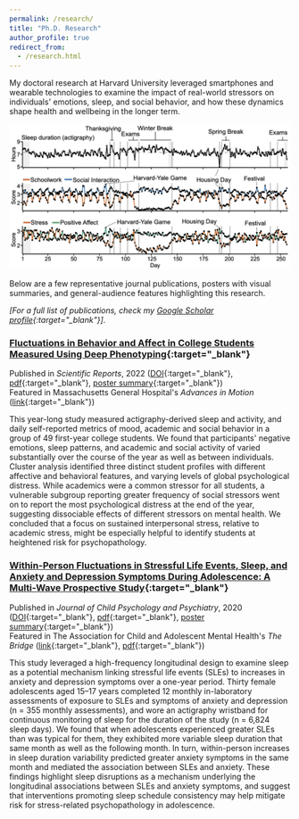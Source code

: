 ```yaml
---
permalink: /research/
title: "Ph.D. Research"
author_profile: true
redirect_from: 
  - /research.html
---
```


My doctoral research at Harvard University leveraged smartphones and wearable technologies to examine the impact of real-world stressors on individuals' emotions, sleep, and social behavior, and how these dynamics shape health and wellbeing in the longer term.

![Deep Phenotyping](./../images/deep_phenotyping.png)

Below are a few representative journal publications, posters with visual summaries, and general-audience features highlighting this research.

*[For a full list of publications, check my [Google Scholar profile](https://scholar.google.com/citations?user=XdY5EBgAAAAJ&hl=en){:target="_blank"}]*.    


### [Fluctuations in Behavior and Affect in College Students Measured Using Deep Phenotyping](https://doi.org/10.1038/s41598-022-05331-7){:target="_blank"}
Published in *Scientific Reports*, 2022 ([DOI](https://doi.org/10.1038/s41598-022-05331-7){:target="_blank"}, [pdf](https://conyvidal.github.io/files/VidalBustamante_etal_2022_ScientificReports.pdf){:target="_blank"}, [poster summary](https://conyvidal.github.io/files/VidalBustamante_YIL_poster_2021.pdf){:target="_blank"})    
Featured in Massachusetts General Hospital's *Advances in Motion* ([link](https://advances.massgeneral.org/neuro/journal.aspx?id=2236){:target="_blank"})

This year-long study measured actigraphy-derived sleep and activity, and daily self-reported metrics of mood, academic and social behavior in a group of 49 first-year college students. We found that participants' negative emotions, sleep patterns, and academic and social activity of varied substantially over the course of the year as well as between individuals. Cluster analysis identified three distinct student profiles with different affective and behavioral features, and varying levels of global psychological distress. While academics were a common stressor for all students, a vulnerable subgroup reporting greater frequency of social stressors went on to report the most psychological distress at the end of the year, suggesting dissociable effects of different stressors on mental health. We concluded that a focus on sustained interpersonal stress, relative to academic stress, might be especially helpful to identify students at heightened risk for psychopathology.


### [Within-Person Fluctuations in Stressful Life Events, Sleep, and Anxiety and Depression Symptoms During Adolescence: A Multi-Wave Prospective Study](https://doi.org/10.1111/jcpp.13234){:target="_blank"}
Published in *Journal of Child Psychology and Psychiatry*, 2020 ([DOI](https://doi.org/10.1111/jcpp.13234){:target="_blank"}, [pdf](https://conyvidal.github.io/files/VidalBustamante_etal_2020_JCPP.pdf){:target="_blank"}, [poster summary](https://conyvidal.github.io/files/VidalBustamante_SEA_poster_2019.pdf){:target="_blank"})        
Featured in The Association for Child and Adolescent Mental Health's *The Bridge* ([link](https://doi.org/10.13056/acamh.12327){:target="_blank"}, [pdf](https://conyvidal.github.io/files/JCPP_feature_TheBridge_2020.pdf){:target="_blank"})

This study leveraged a high-frequency longitudinal design to examine sleep as a potential mechanism linking stressful life events (SLEs) to increases in anxiety and depression symptoms over a one-year period. Thirty female adolescents aged 15–17 years completed 12 monthly in-laboratory assessments of exposure to SLEs and symptoms of anxiety and depression (n = 355 monthly assessments), and wore an actigraphy wristband for continuous monitoring of sleep for the duration of the study (n = 6,824 sleep days). We found that when adolescents experienced greater SLEs than was typical for them, they exhibited more variable sleep duration that same month as well as the following month. In turn, within-person increases in sleep duration variability predicted greater anxiety symptoms in the same month and mediated the association between SLEs and anxiety. These findings highlight sleep disruptions as a mechanism underlying the longitudinal associations between SLEs and anxiety symptoms, and suggest that interventions promoting sleep schedule consistency may help mitigate risk for stress-related psychopathology in adolescence.